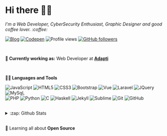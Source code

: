 # Hi there 👋🏼

<p>
  <em>
   I'm a Web Developer, CyberSecurity Enthusiast, Graphic Designer and good coffee lover. :coffee:
  </em>  
</p>

[![Blog](https://img.shields.io/badge/Blog-imsouza.github.com-%23333)](https://imsouza.github.io/)
[![Codepen](https://aleen42.github.io/badges/src/codepen.svg)](https://codepen.io/imsouza)
![Profile views](https://gpvc.arturio.dev/imsouza)
[![GitHub followers](https://img.shields.io/github/followers/imsouza.svg?style=social&label=Follow&maxAge=2592000)](https://github.com/imsouza?tab=followers)

<br>

**💼 Currently working as:** Web Developer at <a href="https://www.adapti.info/" target="_blank"><b>Adapti</b></a>

<br>

**👨‍💻 Languages and Tools**

![JavaScript](https://img.shields.io/badge/-JavaScript-black?style=square&logo=javascript)
![HTML5](https://img.shields.io/badge/-HTML5-E34F26?style=square&logo=html5&logoColor=white)
![CSS3](https://img.shields.io/badge/-CSS3-1572B6?style=-square&logo=css3)
![Bootstrap](https://img.shields.io/badge/-Bootstrap-563D7C?style=square&logo=bootstrap)
![Vue](https://img.shields.io/badge/-Vue.js-3FB27F?style=square&logo=Vue.js&logoColor=white)
![Laravel](https://img.shields.io/badge/-Laravel-E72611?style=square&logo=Laravel&logoColor=white)
![JQuery](https://img.shields.io/badge/-JQuery-0865A7?style=square&logo=JQuery&logoColor=white)
![MySqL](https://img.shields.io/badge/-MySqL-e3752c?style=square&logo=MySqL&logoColor=white)<br>
![PHP](https://img.shields.io/badge/-PHP-7377AD?style=square&logo=PHP&logoColor=white)
![Python](https://img.shields.io/badge/-Python-3673A5?style=square&logo=Python&logoColor=white)
![C](https://img.shields.io/badge/-PL-00427E?style=square&logo=C%2B%2B&logoColor=white)
![Haskell](https://img.shields.io/badge/-Haskell-636363?style=square&logo=Haskell&logoColor=white)
![Jekyll](https://img.shields.io/badge/-Jekyll-C40000?style=square&logo=Jekyll)
![Sublime](https://img.shields.io/badge/-Sublime-4D4D4E?style=square&logo=Sublime-Text)
![Git](https://img.shields.io/badge/-Git-black?style=square&logo=git)
![GitHub](https://img.shields.io/badge/-GitHub-181717?style=square&logo=github)

<br>

<details>
  <summary>:zap: Github Stats</summary>
  <img align="left" alt="Mateus Almeida's github stats" src="https://github-readme-stats.vercel.app/api?username=imsouza&count_private=true" />
</details>

<br>

🌱 Learning all about **Open Source**
